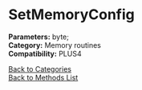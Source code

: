 # SetMemoryConfig

**Parameters:** byte;  
**Category:** Memory routines  
**Compatibility:** PLUS4  


[Back to Categories](../categories/memory_routines.md)  
[Back to Methods List](../../SUMMARY.md)
